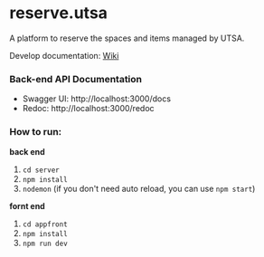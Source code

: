 # reserve.utsa
A platform to reserve the spaces and items managed by UTSA.

Develop documentation: [Wiki](https://github.com/utaipei-sa/reserve.utsa/wiki)

### Back-end API Documentation
- Swagger UI: http://localhost:3000/docs
- Redoc: http://localhost:3000/redoc

### How to run:  
**back end**  
1. `cd server`  
2. `npm install`  
3. `nodemon` (if you don't need auto reload, you can use `npm start`)  

**fornt end**  
1. `cd appfront`  
2. `npm install`  
3. `npm run dev`  
